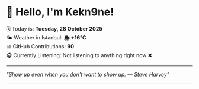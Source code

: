 # 👋 Hello, I'm Kekn9ne!

🗓️ Today is: **Tuesday, 28 October 2025**  
🌤️ Weather in Istanbul: **🌦   +16°C**  
📊 GitHub Contributions: **90**  
🎧 Currently Listening: Not listening to anything right now ❌

---

_"Show up even when you don't want to show up. — *Steve Harvey*"_

---
